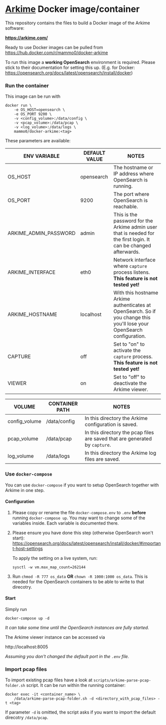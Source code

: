 # [Arkime](https://github.com/arkime/arkime) Docker image/container

This repository contains the files to build a Docker image of the Arkime software:

**https://arkime.com/**

Ready to use Docker images can be pulled from https://hub.docker.com/r/mammo0/docker-arkime

To run this image a **working OpenSearch** environment is required. Please stick to their documentation for setting this up. (E.g. for Docker: https://opensearch.org/docs/latest/opensearch/install/docker)



### Run the container
This image can be run with

```shell
docker run \
    -e OS_HOST=opensearch \
    -e OS_PORT 9200 \
    -v <config_volume>:/data/config \
    -v <pcap_volume>:/data/pcap \
    -v <log_volume>:/data/logs \
    mammo0/docker-arkime:<tag>
```

These parameters are available:


| ENV VARIABLE | DEFAULT VALUE |  NOTES |
| - | - | - |
| OS_HOST | opensearch | The hostname or IP address where OpenSearch is running.  |
| OS_PORT | 9200 | The port where OpenSearch is reachable. |
| ARKIME_ADMIN_PASSWORD | admin | This is the password for the Arkime admin user that is needed for the first login. It can be changed afterwards. |
| ARKIME_INTERFACE | eth0 | Network interface where `capture` process listens. **This feature is not tested yet!** |
| ARKIME_HOSTNAME | localhost | With this hostname Arkime authenticates at OpenSearch. So if you change this you'll lose your OpenSearch configuration. |
| CAPTURE | off | Set to "on" to activate the `capture` process. **This feature is not tested yet!** |
| VIEWER | on | Set to "off" to deactivate the Arkime viewer. |

| VOLUME | CONTAINER PATH | NOTES |
| - | - | - |
| config_volume | /data/config | In this directory the Arkime configuration is saved. |
| pcap_volume | /data/pcap | In this directory the pcap files are saved that are generated by `capture`. |
| log_volume | /data/logs | In this directory the Arkime log files are saved. |



### Use `docker-compose`
You can use `docker-compose` if you want to setup OpenSearch together with Arkime in one step.

#### Configuration
1. Please copy or rename the file `docker-compose.env` to `.env` **before** running `docker-compose up`. You may want to change some of the variables inside. Each variable is documented there.

2. Please ensure you have done this step (otherwise OpenSearch won't start): https://opensearch.org/docs/latest/opensearch/install/docker/#important-host-settings

    To apply the setting on a live system, run:
    ```shell
    sysctl -w vm.max_map_count=262144
    ```

3. Run `chmod -R 777 os_data` **OR** `chown -R 1000:1000 os_data`. This is needed for the OpenSearch containers to be able to write to that direcotry.

#### Start
Simply run
```shell
docker-compose up -d
```
*It can take some time until the OpenSearch instances are fully started.*

The Arkime viewer instance can be accessed via

http://localhost:8005

*Assuming you don't changed the default port in the `.env` file.*


### Import pcap files
To import existing pcap files have a look at `scripts/arkime-parse-pcap-folder.sh` script. It can be run within the running container:

```shell
docker exec -it <container_name> \
    /data/arkime-parse-pcap-folder.sh -d <directory_with_pcap_files> -t <tag>
```

If parameter `-d` is omitted, the script asks if you want to import the default direcotry `/data/pcap`.
